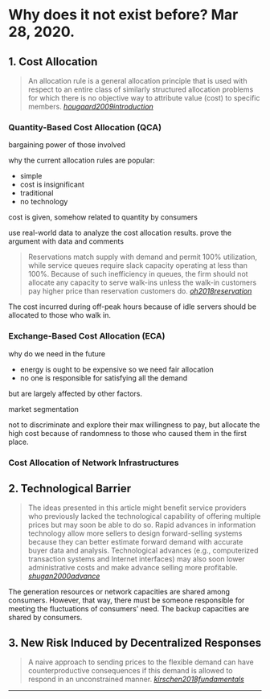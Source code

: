 
# Why does it not exist before? Mar 28, 2020.

## 1. Cost Allocation

> An allocation rule is a general allocation principle that is used with respect to an entire class of similarly structured allocation problems for which there is no objective way to attribute value (cost) to specific members. [_hougaard2009introduction_]

### Quantity-Based Cost Allocation (QCA)

bargaining power of those involved

why the current allocation rules are popular:

- simple
- cost is insignificant
- traditional
- no technology

cost is given, somehow related to quantity by consumers

use real-world data to analyze the cost allocation results. prove the argument with data and comments

> Reservations match supply with demand and permit 100% utilization, while service queues require slack capacity operating at less than 100%. Because of such inefficiency in queues, the firm should not allocate any capacity to serve walk-ins unless the walk-in customers pay higher price than reservation customers do. [_oh2018reservation_]

The cost incurred during off-peak hours because of idle servers should be allocated to those who walk in.

### Exchange-Based Cost Allocation (ECA)

why do we need in the future

- energy is ought to be expensive so we need fair allocation
- no one is responsible for satisfying all the demand

but are largely affected by other factors.

market segmentation

not to discriminate and explore their max willingness to pay, but allocate the high cost because of randomness to those who caused them in the first place.

### Cost Allocation of Network Infrastructures



## 2. Technological Barrier

> The ideas presented in this article might benefit service providers who previously lacked the technological capability of offering multiple prices but may soon be able to do so. Rapid advances in information technology allow more sellers to design forward-selling systems because they can better estimate forward demand with accurate buyer data and analysis. Technological advances (e.g., computerized transaction systems and Internet interfaces) may also soon lower administrative costs and make advance selling more profitable. [_shugan2000advance_]

The generation resources or network capacities are shared among consumers. However, that way, there must be someone responsible for meeting the fluctuations of consumers' need. The backup capacities are shared by consumers.

## 3. New Risk Induced by Decentralized Responses

> A naive approach to sending prices to the flexible demand can have counterproductive consequences if this demand is allowed to respond in an unconstrained manner. [_kirschen2018fundamentals_]

---


[_shugan2000advance_]: https://github.com/edxu96/symposium/tree/master/src/Man
[_hougaard2009introduction_]: https://github.com/edxu96/symposium/tree/master/src/allocation
[_oh2018reservation_]: https://github.com/edxu96/symposium/tree/master/src/Res
[_kirschen2018fundamentals_]: https://github.com/edxu96/symposium/tree/master/src/PSE
